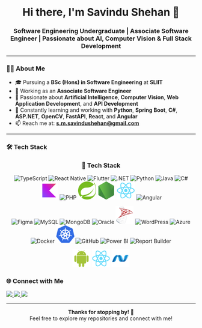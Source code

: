 <h1 align="center">Hi there, I'm Savindu Shehan 👋</h1>
<h3 align="center">Software Engineering Undergraduate | Associate Software Engineer | Passionate about AI, Computer Vision & Full Stack Development</h3>

---

### 👨‍💻 About Me

- 🎓 Pursuing a **BSc (Hons) in Software Engineering** at **SLIIT**
- 💼 Working as an **Associate Software Engineer**
- 🤖 Passionate about **Artificial Intelligence**, **Computer Vision**, **Web Application Development**, and **API Development**
- 🧠 Constantly learning and working with **Python**, **Spring Boot**, **C#**, **ASP.NET**, **OpenCV**, **FastAPI**, **React**, and **Angular**
- 📫 Reach me at: **s.m.savindushehan@gmail.com**

---

### 🛠️ Tech Stack

<h3 align="center">🧠 Tech Stack</h3>

<!-- Languages & Frameworks -->
<p align="center">
  <img src="https://img.icons8.com/color/48/000000/typescript.png" title="TypeScript" alt="TypeScript" />
  <img src="https://img.icons8.com/color/48/000000/react-native.png" title="React Native" alt="React Native" />
  <img src="https://img.icons8.com/color/48/000000/flutter.png" title="Flutter" alt="Flutter" />
  <img src="https://img.icons8.com/color/48/000000/net-framework.png" title=".NET MAUI / .NET" alt=".NET" />
  <img src="https://img.icons8.com/color/48/000000/python.png" title="Python" alt="Python" />
  <img src="https://img.icons8.com/color/48/000000/java-coffee-cup-logo.png" title="Java" alt="Java" />
  <img src="https://img.icons8.com/color/48/000000/c-sharp-logo.png" title="C#" alt="C#" />
  <img src="https://raw.githubusercontent.com/devicons/devicon/master/icons/kotlin/kotlin-original.svg" title="Kotlin" alt="Kotlin" width="48" height="48" />
  <img src="https://img.icons8.com/officel/48/php-logo.png" title="PHP" alt="PHP" />
  <img src="https://raw.githubusercontent.com/devicons/devicon/master/icons/spring/spring-original.svg" title="Spring Boot" alt="Spring Boot" width="48" height="48" />
  <img src="https://raw.githubusercontent.com/devicons/devicon/master/icons/nodejs/nodejs-original.svg" title="Node.js" alt="Node.js" width="48" height="48" />
  <img src="https://raw.githubusercontent.com/devicons/devicon/master/icons/react/react-original.svg" title="ReactJS" alt="ReactJS" width="48" height="48" />
  <img src="https://img.icons8.com/color/48/000000/angularjs.png" title="Angular" alt="Angular" />
</p>

<!-- Tools, Platforms & Databases -->
<p align="center">
  <img src="https://img.icons8.com/color/48/000000/figma--v1.png" title="Figma" alt="Figma" />
  <img src="https://img.icons8.com/color/48/000000/mysql-logo.png" title="MySQL" alt="MySQL" />
  <img src="https://img.icons8.com/color/48/000000/mongodb.png" title="MongoDB" alt="MongoDB" />
  <img src="https://img.icons8.com/color/48/000000/oracle-logo.png" title="Oracle" alt="Oracle" />
  <img src="https://raw.githubusercontent.com/devicons/devicon/master/icons/microsoftsqlserver/microsoftsqlserver-original.svg" title="SQL Server" alt="SQL Server" width="48" height="48" />
  <img src="https://img.icons8.com/color/48/000000/wordpress.png" title="WordPress" alt="WordPress" />
  <img src="https://img.icons8.com/color/48/000000/azure-1.png" title="Azure" alt="Azure" />
  <img src="https://img.icons8.com/color/48/000000/docker.png" title="Docker" alt="Docker" />
  <img src="https://raw.githubusercontent.com/devicons/devicon/master/icons/kubernetes/kubernetes-plain.svg" title="Kubernetes" alt="Kubernetes" width="48" height="48" />
  <img src="https://img.icons8.com/ios-glyphs/48/000000/github.png" title="GitHub" alt="GitHub" />
  <img src="https://img.icons8.com/color/48/000000/power-bi.png" title="Power BI" alt="Power BI" />
  <img src="https://img.icons8.com/color/48/000000/report-card.png" title="Report Builder" alt="Report Builder" />
</p>

<!-- Mobile -->
<p align="center">
  <img src="https://raw.githubusercontent.com/devicons/devicon/master/icons/android/android-original.svg" title="Android" alt="Android" width="48" height="48" />
  <img src="https://raw.githubusercontent.com/devicons/devicon/master/icons/react/react-original.svg" title="React Native" alt="React Native" width="48" height="48" />
  <img src="https://raw.githubusercontent.com/devicons/devicon/master/icons/dot-net/dot-net-original.svg" title=".NET MAUI" alt=".NET MAUI" width="48" height="48" />
</p>






### 🌐 Connect with Me

<p>
  <a href="http://www.linkedin.com/in/shehan-samaraweera-a22b9b28a">
    <img src="https://img.shields.io/badge/-LinkedIn-0077B5?style=flat&logo=linkedin&logoColor=white" />
  </a>
  <a href="mailto:s.m.savindushehan@gmail.com">
    <img src="https://img.shields.io/badge/-Gmail-D14836?style=flat&logo=gmail&logoColor=white" />
  </a>
  <a href="https://github.com/savindushehan">
    <img src="https://img.shields.io/badge/-GitHub-181717?style=flat&logo=github&logoColor=white" />
  </a>
</p>

---

<p align="center"><b>Thanks for stopping by! 🙌</b><br/>Feel free to explore my repositories and connect with me!</p>
